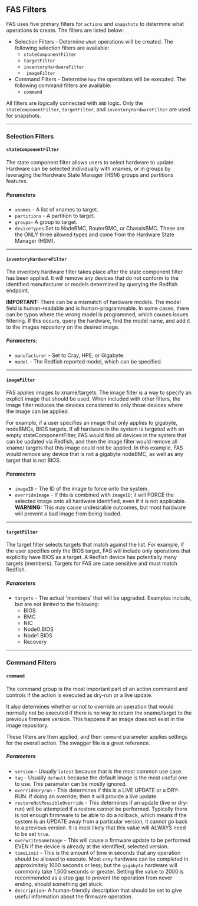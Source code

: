 ## FAS Filters

FAS uses five primary filters for `actions` and `snapshots` to determine what operations to create. The filters are listed below:

* Selection Filters - Determine `what` operations will be created. The following selection filters are available:
	* `stateComponentFilter`
	* `targetFilter`
	* `inventoryHardwareFilter`
	* ` imageFilter`
* Command Filters - Determine `how` the operations will be executed. The following command filters are available:
	* `command` 	


All filters are logically connected with `AND` logic. Only the `stateComponentFilter`, `targetFilter`, and `inventoryHardwareFilter` are used for snapshots.

---

### Selection Filters

#### `stateComponentFilter` 
The state component filter allows users to select hardware to update. Hardware can be selected individually with xnames, or in groups by leveraging the Hardware State Manager (HSM) groups and partitions features.

##### Parameters

* `xnames` - A list of xnames to target.
* `partitions` - A partition to target.
* `groups`- A group to target.
* `deviceTypes` Set to NodeBMC, RouterBMC, or ChassisBMC. These are the ONLY three allowed types and come from the Hardware State Manager (HSM).

---

#### `inventoryHardwareFilter` 

The inventory hardware filter takes place after the state component filter has been applied. It will remove any devices that do not conform to the identified manufacturer or models determined by querying the Redfish endpoint.

**IMPORTANT:** There can be a mismatch of hardware models. The model field is human-readable and is human-programmable. In some cases, there can be typos where the wrong model is programmed, which causes issues filtering. If this occurs, query the hardware, find the model name, and add it to the images repository on the desired image.

##### Parameters:

* `manufacturer` - Set to Cray, HPE, or Gigabyte.
* `model` - The Redfish reported model, which can be specified.

---

####  `imageFilter`

FAS applies images to xname/targets. The image filter is a way to specify an explicit image that should be used. When included with other filters, the image filter reduces the devices considered to only those devices where the image can be applied.

For example, if a user specifies an image that only applies to gigabyte, nodeBMCs, BIOS targets. If all hardware in the system is targeted with an empty stateComponentFilter, FAS would find all devices in the system that can be updated via Redfish, and then the image filter would remove all xname/ targets that this image could not be applied. In this example, FAS would remove any device that is not a gigabyte nodeBMC, as well as any target that is not BIOS.

##### Parameters

* `imageID` - The ID of the image to force onto the system. 
* `overrideImage` - If this is combined with `imageID`; it will FORCE the selected image onto all hardware identified, even if it is not applicable. **WARNING:** This may cause undesirable outcomes, but most hardware will prevent a bad image from being loaded.

---

#### `targetFilter` 

The target filter selects targets that match against the list. For example, if the user specifies only the BIOS target, FAS will include only operations that explicitly have BIOS as a target. A Redfish device has potentially many targets (members). Targets for FAS are case sensitive and must match Redfish.

##### Parameters

* `targets` - The actual 'members' that will be upgraded. Examples include, but are not limited to the following: 
  * BIOS
  * BMC
  * NIC
  * Node0.BIOS
  * Node1.BIOS
  * Recovery

---

### Command Filters

#### `command`

The command group is the most important part of an action command and controls if the action is executed as dry-run or a live update.

It also determines whether or not to override an operation that would normally not be executed if there is no way to return the xname/target to the previous firmware version. This happens if an image does not exist in the image repository.

These filters are then applied; and then `command` parameter applies settings for the overall action. The swagger file is a great reference.

##### Parameters

- `version` - Usually `latest` because that is the most common use case.
- `tag` - Usually `default` because the default image is the most useful one to use. This paramater can be mostly ignored.
- `overrideDryrun` - This determines if this is a LIVE UPDATE or a DRY-RUN. If doing an override; then it will provide a live update.
- `restoreNotPossibleOverride` - This determines if an update (live or dry-run) will be attempted if a restore cannot be performed. Typically there is not enough firmrware to be able to do a rollback, which means if the system is an UPDATE away from a particular version, it cannot go back to a previous version. It is most likely that this value will ALWAYS need to be set `true`.
- `overwriteSameImage` - This will cause a firmware update to be performed EVEN if the device is already at the identified, selected version.  
- `timeLimit` - This is the amount of time in seconds that any operation should be allowed to execute. Most `cray` hardware can be completed in approximitely 1000 seconds or less; but the `gigabyte` hardware will commonly take 1,500 seconds or greater. Setting the value to 2000 is recommended as a stop gap to prevent the operation from never ending, should something get stuck.
- `description`- A human-friendly description that should be set to give useful information about the firmware operation.

